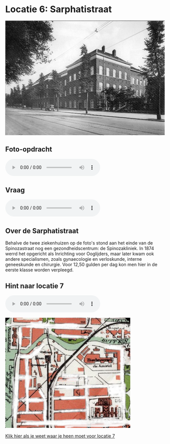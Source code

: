 # Locatie 6: Sarphatistraat
![](../img/sarphatistraat-banner.jpg)

## Foto-opdracht
<audio controls>
  <source src="https://raw.githubusercontent.com/robogast/blasius-speurtocht/master/mp3/stap6-foto.mp3" type="audio/mpeg">
</audio>

## Vraag
<audio controls>
  <source src="https://raw.githubusercontent.com/robogast/blasius-speurtocht/master/mp3/stap6-vraag.mp3" type="audio/mpeg">
</audio>

## Over de Sarphatistraat
Behalve de twee ziekenhuizen op de foto's stond aan het einde van de Spinozastraat nog een gezondheidscentrum: de Spinozakliniek. In 1874 werrd het opgericht als Inrichting voor Ooglijders, maar later kwam ook andere specialismen, zoals gynaecologie en verloskunde, interne geneeskunde en chirurgie. Voor 12,50 gulden per dag kon men hier in de eerste klasse worden verpleegd.

## Hint naar locatie 7
<audio controls>
  <source src="https://raw.githubusercontent.com/robogast/blasius-speurtocht/master/mp3/stap7-hint.mp3" type="audio/mpeg">
</audio>

![](../img/locatie-7-hint.jpg)

[Klik hier als je weet waar je heen moet voor locatie 7](locatie-7)

